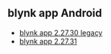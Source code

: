 ## blynk app Android

- [blynk app 2.27.30 legacy](http://167.86.87.117/deTot/Blynk%20legacy_v2.27.30_apkpure.com.apk)
- [blynk app 2.27.31](http://167.86.87.117/deTot/Blynk-2.27.31.apk)
